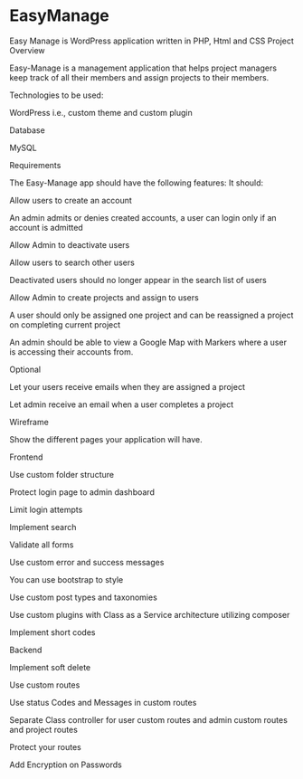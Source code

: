 # EasyManage
Easy Manage is WordPress application written in PHP, Html and CSS
Project Overview  

Easy-Manage is a management application that helps project managers keep track of all their members and assign projects to their members. 

  

Technologies to be used:  

WordPress i.e., custom theme and custom plugin 

  

Database  

MySQL  

Requirements  

The Easy-Manage app should have the following features: It should:   

 Allow users to create an account 

An admin admits or denies created accounts, a user can login only if an account is admitted  

Allow Admin to deactivate users  

Allow users to search other users   

Deactivated users should no longer appear in the search list of users 

Allow Admin to create projects and assign to users 

A user should only be assigned one project and can be reassigned a project on completing current project 

An admin should be able to view a Google Map with Markers where a user is accessing their accounts from. 

  

Optional  

Let your users receive emails when they are assigned a project 

Let admin receive an email when a user completes a project 

  

Wireframe  

Show the different pages your application will have.  

  

Frontend  

Use custom folder structure 

Protect login page to admin dashboard 

Limit login attempts 

Implement search  

Validate all forms 

Use custom error and success messages  

You can use bootstrap to style 

Use custom post types and taxonomies 

Use custom plugins with Class as a Service architecture utilizing composer 

Implement short codes  

  

Backend  

Implement soft delete  

Use custom routes  

Use status Codes and Messages in custom routes 

Separate Class controller for user custom routes and admin custom routes and project routes 

Protect your routes 

Add Encryption on Passwords  

